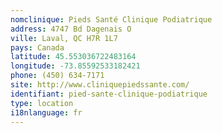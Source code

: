 ```yaml
---
nomclinique: Pieds Santé Clinique Podiatrique
address: 4747 Bd Dagenais O
ville: Laval, QC H7R 1L7
pays: Canada
latitude: 45.553036722483164
longitude: -73.85592533182421
phone: (450) 634-7171
site: http://www.cliniquepiedssante.com/
identifiant: pied-sante-clinique-podiatrique
type: location
i18nlanguage: fr
---
```

